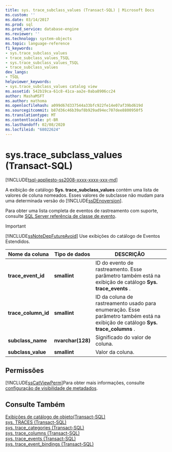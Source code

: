 ```yaml
---
title: sys. trace_subclass_values (Transact-SQL) | Microsoft Docs
ms.custom: ''
ms.date: 03/14/2017
ms.prod: sql
ms.prod_service: database-engine
ms.reviewer: ''
ms.technology: system-objects
ms.topic: language-reference
f1_keywords:
- sys.trace_subclass_values
- trace_subclass_values_TSQL
- sys.trace_subclass_values_TSQL
- trace_subclass_values
dev_langs:
- TSQL
helpviewer_keywords:
- sys.trace_subclass_values catalog view
ms.assetid: 542b19ca-61c8-41ca-aa2e-0aba8906cc24
author: MashaMSFT
ms.author: mathoma
ms.openlocfilehash: a099d67d337544a33bfc922fe14e07af39bd619d
ms.sourcegitcommit: b87d36c46b39af8b929ad94ec707dee8800950f5
ms.translationtype: MT
ms.contentlocale: pt-BR
ms.lasthandoff: 02/08/2020
ms.locfileid: "68022624"
---
```

# <a name="systrace_subclass_values-transact-sql"></a>sys.trace_subclass_values (Transact-SQL)
[!INCLUDE[tsql-appliesto-ss2008-xxxx-xxxx-xxx-md](../../includes/tsql-appliesto-ss2008-xxxx-xxxx-xxx-md.md)]

  A exibição de catálogo **Sys. trace_subclass_values** contém uma lista de valores de coluna nomeados. Esses valores de subclasse não mudam para uma determinada versão do [!INCLUDE[ssDEnoversion](../../includes/ssdenoversion-md.md)].  
  
 Para obter uma lista completa de eventos de rastreamento com suporte, consulte [SQL Server referência de classe de evento](../../relational-databases/event-classes/sql-server-event-class-reference.md).  
  
> [!IMPORTANT]  
>  
  [!INCLUDE[ssNoteDepFutureAvoid](../../includes/ssnotedepfutureavoid-md.md)] Use exibições do catálogo de Eventos Estendidos.  
  
|Nome da coluna|Tipo de dados|DESCRIÇÃO|  
|-----------------|---------------|-----------------|  
|**trace_event_id**|**smallint**|ID do evento de rastreamento. Esse parâmetro também está na exibição de catálogo **Sys. trace_events** .|  
|**trace_column_id**|**smallint**|ID da coluna de rastreamento usado para enumeração. Esse parâmetro também está na exibição de catálogo **Sys. trace_columns** .|  
|**subclass_name**|**nvarchar(128)**|Significado do valor de coluna.|  
|**subclass_value**|**smallint**|Valor da coluna.|  
  
## <a name="permissions"></a>Permissões  
 [!INCLUDE[ssCatViewPerm](../../includes/sscatviewperm-md.md)]Para obter mais informações, consulte [configuração de visibilidade de metadados](../../relational-databases/security/metadata-visibility-configuration.md).  
  
## <a name="see-also"></a>Consulte Também  
 [Exibições de catálogo de objeto&#40;Transact-SQL&#41;](../../relational-databases/system-catalog-views/object-catalog-views-transact-sql.md)   
 [sys. TRACES &#40;Transact-SQL&#41;](../../relational-databases/system-catalog-views/sys-traces-transact-sql.md)   
 [sys. trace_categories &#40;Transact-SQL&#41;](../../relational-databases/system-catalog-views/sys-trace-categories-transact-sql.md)   
 [sys. trace_columns &#40;Transact-SQL&#41;](../../relational-databases/system-catalog-views/sys-trace-columns-transact-sql.md)   
 [sys. trace_events &#40;Transact-SQL&#41;](../../relational-databases/system-catalog-views/sys-trace-events-transact-sql.md)   
 [sys. trace_event_bindings &#40;Transact-SQL&#41;](../../relational-databases/system-catalog-views/sys-trace-event-bindings-transact-sql.md)  
  
  
